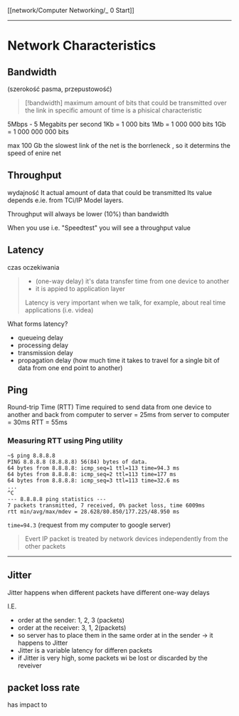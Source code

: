 [[network/Computer Networking/_ 0 Start]]




---
# Network Characteristics
## Bandwidth
(szerokość pasma, przepustowość)
>[!bandwidth]
>maximum amount of bits that could be transmitted over the link in specific amount of time
>is a phisical characteristic

5Mbps - 5 Megabits per second
1Kb = 1 000 bits
1Mb = 1 000 000 bits
1Gb = 1 000 000 000 bits

max 100 Gb
the slowest link of the net is the borrleneck , so it determins the speed of enire net



## Throughput
wydajność
It actual amount of data that could be transmitted
Its value depends e.ie. from TCi/IP Model layers.

Throughput will always be lower (10%) than bandwidth

When you use i.e. "Speedtest" you will see a throughput value


## Latency
czas oczekiwania
> 
> - (one-way delay) it's data transfer time from one device to another
> - it is appied to application layer 
> 
> Latency is very important when we talk, for example, about real time applications (i.e. videa)

What forms latency?
- queueing delay
- processing delay
- transmission delay
- propagation delay (how much time it takes to travel for a single bit of data from one end point to another)


## Ping
Round-trip Time (RTT)
Time required to send data from one device to another and back
from computer to server = 25ms
from server to computer = 30ms
RTT                                =  55ms

### Measuring RTT using Ping utility
```shell
~$ ping 8.8.8.8
PING 8.8.8.8 (8.8.8.8) 56(84) bytes of data.
64 bytes from 8.8.8.8: icmp_seq=1 ttl=113 time=94.3 ms
64 bytes from 8.8.8.8: icmp_seq=2 ttl=113 time=177 ms
64 bytes from 8.8.8.8: icmp_seq=3 ttl=113 time=32.6 ms
...
^C
--- 8.8.8.8 ping statistics ---
7 packets transmitted, 7 received, 0% packet loss, time 6009ms
rtt min/avg/max/mdev = 28.628/80.850/177.225/48.950 ms

```
`time=94.3` (request from my computer to google server)

> Evert IP packet is treated by network devices independently from the other packets

---
## Jitter
Jitter happens when different packets have different one-way delays

I.E.
- order at the sender: 1, 2, 3 (packets)
- order at the receiver: 3, 1, 2(packets)
- so server has to place them in the same order at in the sender -> it happens to Jitter
- Jitter is a variable latency for differen packets 
- if Jitter is very high, some packets wi be lost or  discarded by the reveiver


## packet loss rate
has impact to 







